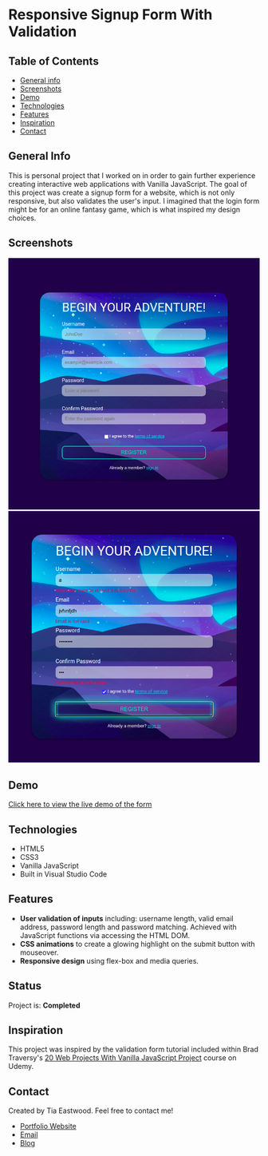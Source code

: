 # Responsive Signup Form With Validation

## Table of Contents

- [General info](#general-info)
- [Screenshots](#screenshots)
- [Demo](#demo)
- [Technologies](#technologies)
- [Features](#features)
- [Inspiration](#inspiration)
- [Contact](#contact)

## General Info

This is personal project that I worked on in order to gain further experience creating interactive web applications with Vanilla JavaScript. The goal of this project was create a signup form for a website, which is not only responsive, but also validates the user's input. I imagined that the login form might be for an online fantasy game, which is what inspired my design choices.

## Screenshots

<img src="img/screenshot-form-1.png" width="600">
<img src="img/screenshot-form-2.png" width="600">

## Demo

<a href="https://www.tiaeastwood.com/form-validation/" target="_blank">Click here to view the live demo of the form</a>

## Technologies

- HTML5
- CSS3
- Vanilla JavaScript
- Built in Visual Studio Code

## Features

- **User validation of inputs** including: username length, valid email address, password length and password matching. Achieved with JavaScript functions via accessing the HTML DOM.
- **CSS animations** to create a glowing highlight on the submit button with mouseover.
- **Responsive design** using flex-box and media queries.

## Status

Project is: **Completed**

## Inspiration

This project was inspired by the validation form tutorial included within Brad Traversy's [20 Web Projects With Vanilla JavaScript Project](https://www.udemy.com/course/web-projects-with-vanilla-javascript) course on Udemy.

## Contact

Created by Tia Eastwood. Feel free to contact me!

- [Portfolio Website](https://tiaeastwood.com)
- [Email](mailto:tia@tiaeastwood.com)
- [Blog](https://tiaeastwood.com/blog)
